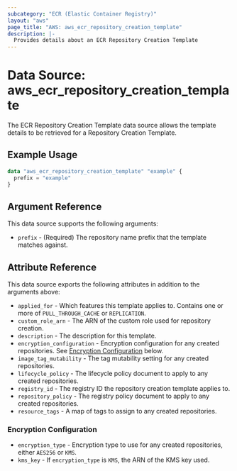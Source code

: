 ```yaml
---
subcategory: "ECR (Elastic Container Registry)"
layout: "aws"
page_title: "AWS: aws_ecr_repository_creation_template"
description: |-
  Provides details about an ECR Repository Creation Template
---
```


# Data Source: aws_ecr_repository_creation_template

The ECR Repository Creation Template data source allows the template details to be retrieved for a Repository Creation Template.

## Example Usage

```terraform
data "aws_ecr_repository_creation_template" "example" {
  prefix = "example"
}
```

## Argument Reference

This data source supports the following arguments:

* `prefix` - (Required) The repository name prefix that the template matches against.

## Attribute Reference

This data source exports the following attributes in addition to the arguments above:

* `applied_for` - Which features this template applies to. Contains one or more of `PULL_THROUGH_CACHE` or `REPLICATION`.
* `custom_role_arn` - The ARN of the custom role used for repository creation.
* `description` - The description for this template.
* `encryption_configuration` - Encryption configuration for any created repositories. See [Encryption Configuration](#encryption-configuration) below.
* `image_tag_mutability` - The tag mutability setting for any created repositories.
* `lifecycle_policy` - The lifecycle policy document to apply to any created repositories.
* `registry_id` - The registry ID the repository creation template applies to.
* `repository_policy` - The registry policy document to apply to any created repositories.
* `resource_tags` - A map of tags to assign to any created repositories.

### Encryption Configuration

* `encryption_type` - Encryption type to use for any created repositories, either `AES256` or `KMS`.
* `kms_key` - If `encryption_type` is `KMS`, the ARN of the KMS key used.
